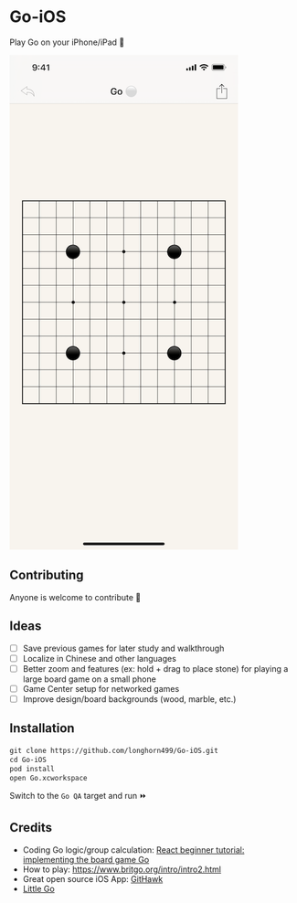 # Go-iOS

Play Go on your iPhone/iPad :iphone:

![screenshot](/images/screenshots/board1.png)

## Contributing

Anyone is welcome to contribute 🤝

## Ideas

- [ ] Save previous games for later study and walkthrough
- [ ] Localize in Chinese and other languages
- [ ] Better zoom and features (ex: hold + drag to place stone) for playing a large board game on a small phone
- [ ] Game Center setup for networked games
- [ ] Improve design/board backgrounds (wood, marble, etc.)

## Installation

```
git clone https://github.com/longhorn499/Go-iOS.git
cd Go-iOS
pod install
open Go.xcworkspace
```
Switch to the `Go QA` target and run :fast_forward:

## Credits

- Coding Go logic/group calculation: [React beginner tutorial: implementing the board game Go](http://cjlarose.com/2014/01/09/react-board-game-tutorial.html)
- How to play: https://www.britgo.org/intro/intro2.html
- Great open source iOS App: [GitHawk](https://github.com/GitHawkApp/GitHawk)
- [Little Go](https://github.com/herzbube/littlego)
